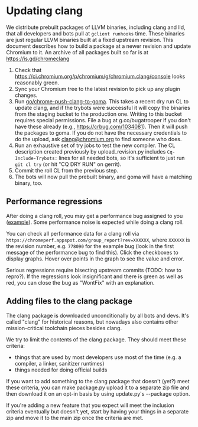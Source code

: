 # Updating clang

We distribute prebuilt packages of LLVM binaries, including clang and lld, that
all developers and bots pull at `gclient runhooks` time. These binaries are
just regular LLVM binaries built at a fixed upstream revision. This document
describes how to build a package at a newer revision and update Chromium to it.
An archive of all packages built so far is at https://is.gd/chromeclang

1.  Check that https://ci.chromium.org/p/chromium/g/chromium.clang/console
    looks reasonably green.
1.  Sync your Chromium tree to the latest revision to pick up any plugin
    changes.
1.  Run [go/chrome-push-clang-to-goma](https://goto.google.com/chrome-push-clang-to-goma).
    This takes a recent dry run CL to update clang, and if the trybots were
    successful it will copy the binaries from the staging bucket to the
    production one. Writing to this bucket requires special permissions. File a
    bug at g.co/bugatrooper if you don't have these already (e.g.,
    https://crbug.com/1034081). Then it will push the packages to goma. If you
    do not have the necessary credentials to do the upload, ask
    clang@chromium.org to find someone who does.
1.  Run an exhaustive set of try jobs to test the new compiler. The CL
    description created previously by upload_revision.py includes
    `Cq-Include-Trybots:` lines for all needed bots, so it's sufficient to just
    run `git cl try` (or hit "CQ DRY RUN" on gerrit).
1.  Commit the roll CL from the previous step.
1.  The bots will now pull the prebuilt binary, and goma will have a matching
    binary, too.

## Performance regressions

After doing a clang roll, you may get a performance bug assigned to you
([example](https://crbug.com/1094671)). Some performance noise is expected
while doing a clang roll.

You can check all performance data for a clang roll via
`https://chromeperf.appspot.com/group_report?rev=XXXXXX`, where `XXXXXX` is the
revision number, e.g. `778090` for the example bug (look in the first message
of the performance bug to find this). Click the checkboxes to display graphs.
Hover over points in the graph to see the value and error.

Serious regressions require bisecting upstream commits (TODO: how to repro?).
If the regressions look insignificant and there is green as well as red, you
can close the bug as "WontFix" with an explanation.

## Adding files to the clang package

The clang package is downloaded unconditionally by all bots and devs. It's
called "clang" for historical reasons, but nowadays also contains other
mission-critical toolchain pieces besides clang.

We try to limit the contents of the clang package. They should meet these
criteria:

- things that are used by most developers use most of the time (e.g. a
  compiler, a linker, sanitizer runtimes)
- things needed for doing official builds

If you want to add something to the clang package that doesn't (yet?) meet
these criteria, you can make package.py upload it to a separate zip file
and then download it on an opt-in basis by using update.py's --package option.

If you're adding a new feature that you expect will meet the inclusion criteria
eventually but doesn't yet, start by having your things in a separate zip
and move it to the main zip once the criteria are met.
